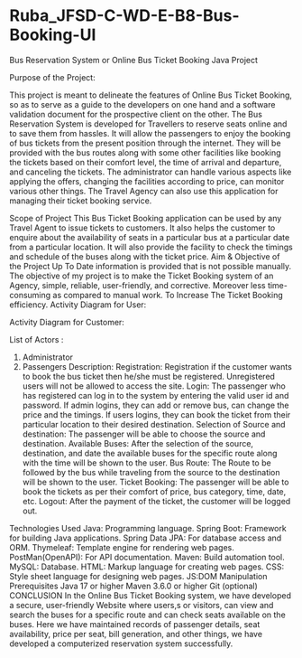 # Ruba_JFSD-C-WD-E-B8-Bus-Booking-UI

Bus Reservation System or Online Bus Ticket Booking Java Project


Purpose of the Project:

This project is meant to delineate the features of Online Bus Ticket Booking, so as to serve as a guide to the developers on one hand and a software validation document for the prospective client on the other. The Bus Reservation System is developed for Travellers to reserve seats online and to save them from hassles. It will allow the passengers to enjoy the booking of bus tickets from the present position through the internet. They will be provided with the bus routes along with some other facilities like booking the tickets based on their comfort level, the time of arrival and departure, and canceling the tickets. The administrator can handle various aspects like applying the offers, changing the facilities according to price, can monitor various other things. The Travel Agency can also use this application for managing their ticket booking service.

Scope of Project
This Bus Ticket Booking application can be used by any Travel Agent to issue tickets to customers. It also helps the customer to enquire about the availability of seats in a particular bus at a particular date from a particular location. It will also provide the facility to check the timings and schedule of the buses along with the ticket price.
Aim & Objective of the Project
Up To Date information is provided that is not possible manually.
The objective of my project is to make the Ticket Booking system of an Agency, simple, reliable, user-friendly, and corrective. Moreover less time-consuming as compared to manual work.
To Increase The Ticket Booking efficiency.
Activity Diagram for User:





Activity Diagram for Customer:

List of Actors :
1. Administrator
2. Passengers
Description:
Registration: 
Registration if the customer wants to book the bus ticket then he/she must be registered.
Unregistered users will not be allowed to access the site.
Login:
The passenger who has registered can log in to the system by entering the valid user id and password.
If admin logins, they can add or remove bus, can change the price and the timings.
If users logins, they can book the ticket from their particular location to their desired destination.
Selection of Source and destination:
The passenger will be able to choose the source and destination.
Available Buses:
After the selection of the source, destination, and date the available buses for the specific route along with the time will be shown to the user.
Bus Route:
The Route to be followed by the bus while traveling from the source to the destination will be shown to the user.
Ticket Booking:
The passenger will be able to book the tickets as per their comfort of price, bus category, time, date, etc.
Logout:
After the payment of the ticket, the customer will be logged out.




Technologies Used
Java: Programming language.
Spring Boot: Framework for building Java applications.
Spring Data JPA: For database access and ORM.
Thymeleaf: Template engine for rendering web pages.
PostMan(OpenAPI): For API documentation.
Maven: Build automation tool.
MySQL: Database.
HTML: Markup language for creating web pages.
CSS: Style sheet language for designing web pages.
JS:DOM Manipulation
Prerequisites
Java 17 or higher
Maven 3.6.0 or higher
Git (optional)
CONCLUSION
In the Online Bus Ticket Booking system, we have developed a secure, user-friendly Website where users,s or visitors, can view and search the buses for a specific route and can check seats available on the buses. Here we have maintained records of passenger details, seat availability, price per seat, bill generation, and other things, we have developed a computerized reservation system successfully.

